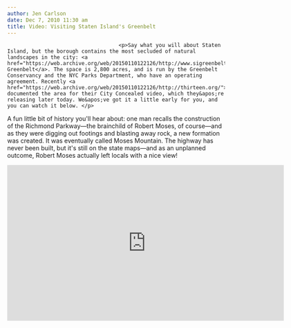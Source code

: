 ```yaml
---
author: Jen Carlson
date: Dec 7, 2010 11:30 am
title: Video: Visiting Staten Island's Greenbelt
---
```


	
										<p>Say what you will about Staten Island, but the borough contains the most secluded of natural landscapes in the city: <a href="https://web.archive.org/web/20150110122126/http://www.sigreenbelt.org/">the Greenbelt</a>. The space is 2,800 acres, and is run by the Greenbelt Conservancy and the NYC Parks Department, who have an operating agreement. Recently <a href="https://web.archive.org/web/20150110122126/http://thirteen.org/">Thirteen.org</a> documented the area for their City Concealed video, which they&apos;re releasing later today. We&apos;ve got it a little early for you, and you can watch it below. </p>

<p>A fun little bit of history you&apos;ll hear about: one man recalls the construction of the Richmond Parkway&#x2014;the brainchild of Robert Moses, of course&#x2014;and as they were digging out footings and blasting away rock, a new formation was created. It was eventually called Moses Mountain. The highway has never been built, but it&apos;s still on the state maps&#x2014;and as an unplanned outcome, Robert Moses actually left locals with a nice view!</p>

<p><iframe src="https://web.archive.org/web/20150110122126if_/http://player.vimeo.com/video/17476706" width="640" height="360" frameborder="0"></iframe></p>					
										
									
				